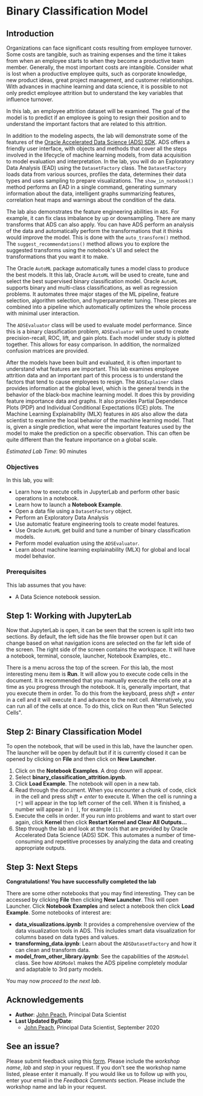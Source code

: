 # Binary Classification Model 

## Introduction

Organizations can face significant costs resulting from employee turnover. Some costs are tangible, such as training expenses and the time it takes from when an employee starts to when they become a productive team member. Generally, the most important costs are intangible. Consider what is lost when a productive employee quits, such as corporate knowledge, new product ideas, great project management, and customer relationships. With advances in machine learning and data science, it is possible to not only predict employee attrition but to understand the key variables that influence turnover.

In this lab, an employee attrition dataset will be examined. The goal of the model is to predict if an employee is going to resign their position and to understand the important factors that are related to this attrition.

In addition to the modeling aspects, the lab will demonstrate some of the features of the [Oracle Accelerated Data Science (ADS) SDK](https://docs.cloud.oracle.com/iaas/tools/ads-sdk/latest/index.html). ADS offers a friendly user interface, with objects and methods that cover all the steps involved in the lifecycle of machine learning models, from data acquisition to model evaluation and interpretation. In the lab, you will do an Exploratory Data Analysis (EAD) using the ``DatasetFactory`` class. The ``DatasetFactory`` loads data from various sources, profiles the data, determines their data types and uses sampling to prepare visualizations. The ``show_in_notebook()`` method performs an EAD in a single command, generating summary information about the data, intelligent graphs summarizing features, correlation heat maps and warnings about the condition of the data.

The lab also demonstrates the feature engineering abilities in ``ADS``. For example, it can fix class imbalance by up or downsampling. There are many transforms that ADS can also apply. You can have ADS perform an analysis of the data and automatically perform the transformations that it thinks would improve the model. This is done with the ``auto_transform()`` method. The ``suggest_recommendations()`` method allows you to explore the suggested transforms using the notebook's UI and select the transformations that you want it to make.

The Oracle ``AutoML`` package automatically tunes a model class to produce the best models. It this lab, Oracle ``AutoML`` will be used to create, tune and select the best supervised binary classification model. Oracle ``AutoML`` supports binary and multi-class classifications, as well as regression problems. It automates three major stages of the ML pipeline, feature selection, algorithm selection, and hyperparameter tuning. These pieces are combined into a pipeline which automatically optimizes the whole process with minimal user interaction.

The ``ADSEvaluator`` class will be used to evaluate model performance. Since this is a binary classification problem, ``ADSEvaluator`` will be used to create precision-recall, ROC, lift, and gain plots. Each model under study is plotted together. This allows for easy comparison. In addition, the normalized confusion matrices are provided.

After the models have been built and evaluated, it is often important to understand what features are important. This lab examines employee attrition data and an important part of this process is to understand the factors that tend to cause employees to resign. The ``ADSExplainer`` class provides information at the global level, which is the general trends in the behavior of the black-box machine learning model. It does this by providing feature importance data and graphs. It also provides Partial Dependence Plots (PDP) and Individual Conditional Expectations (ICE) plots. The Machine Learning Explainability (MLX) features in ``ADS`` also allow the data scientist to examine the local behavior of the machine learning model. That is, given a single prediction, what were the important features used by the model to make the prediction on a specific observation. This can often be quite different than the feature importance on a global scale.

*Estimated Lab Time*: 90 minutes

### Objectives
In this lab, you will:
* Learn how to execute cells in JupyterLab and perform other basic operations in a notebook.
* Learn how to launch a **Notebook Example**.
* Open a data file using a ``DatasetFactory`` object.
* Perform an Exploratory Data Analysis
* Use automatic feature engineering tools to create model features.
* Use Oracle ``AutoML`` get build and tune a number of binary classification models.
* Perform model evaluation using the ``ADSEvaluator``.
* Learn about machine learning explainability (MLX) for global and local model behavior.

### Prerequisites
This lab assumes that you have:
* A Data Science notebook session.

## **Step 1:** Working with JupyterLab

Now that JupyterLab is open, it can be seen that the screen is split into two sections. By default, the left side has the file browser open but it can change based on what navigation icons are selected on the far left side of the screen. The right side of the screen contains the workspace. It will have a notebook, terminal, console, launcher, Notebook Examples, etc..

There is a menu across the top of the screen. For this lab, the most interesting menu item is **Run**. It will allow you to execute code cells in the document. It is recommended that you manually execute the cells one at a time as you progress through the notebook. It is, generally important, that you execute them in order. To do this from the keyboard, press *shift + enter* in a cell and it will execute it and advance to the next cell. Alternatively, you can run all of the cells at once. To do this, click on Run then "Run Selected Cells".

## **Step 2:** Binary Classification Model

To open the notebook, that will be used in this lab, have the launcher open. The launcher will be open by default but if it is currently closed it can be opened by clicking on **File** and then click on **New Launcher**. 

1. Click on the **Notebook Examples**. A drop down will appear.
1. Select **binary\_classification\_attrition.ipynb**. 
1. Click **Load Example**. The notebook will open in a new tab.
1. Read through the document. When you encounter a chunk of code, click in the cell and press *shift + enter* to execute it. When the cell is running a ``[*]`` will appear in the top left corner of the cell. When it is finished, a number will appear in ``[ ]``, for example ``[1]``.
1. Execute the cells in order. If you run into problems and want to start over again, click **Kernel** then click  **Restart Kernel and Clear All Outputs...**
1. Step through the lab and look at the tools that are provided by Oracle Accelerated Data Science (ADS) SDK. This automates a number of time-consuming and repetitive processes by analyzing the data and creating appropriate outputs.

## **Step 3:** Next Steps

**Congratulations! You have successfully completed the lab**

There are some other notebooks that you may find interesting. They can be accessed by clicking **File** then clicking **New Launcher**. This will open Launcher. Click **Notebook Examples** and select a notebook then click **Load Example**. Some notebooks of interest are:

* **data\_visualizations.ipynb**: It provides a comprehensive overview of the data visualization tools in ADS. This includes smart data visualization for columns based on data types and values.
* **transforming\_data.ipynb**: Learn about the ``ADSDatasetFactory`` and how it can clean and transform data.
* **model\_from\_other\_library.ipynb**: See the capabilities of the ``ADSModel`` class. See how ``ADSModel`` makes the ADS pipeline completely modular and adaptable to 3rd party models.

You may now *proceed to the next lab*.

## Acknowledgements

* **Author**: [John Peach](https://www.linkedin.com/in/jpeach/), Principal Data Scientist
* **Last Updated By/Date**:
    * [John Peach](https://www.linkedin.com/in/jpeach/), Principal Data Scientist, September 2020

## See an issue?

Please submit feedback using this [form](https://apexapps.oracle.com/pls/apex/f?p=133:1:::::P1_FEEDBACK:1). Please include the *workshop name*, *lab* and *step* in your request.  If you don't see the workshop name listed, please enter it manually. If you would like us to follow up with you, enter your email in the *Feedback Comments* section.    Please include the workshop name and lab in your request.
